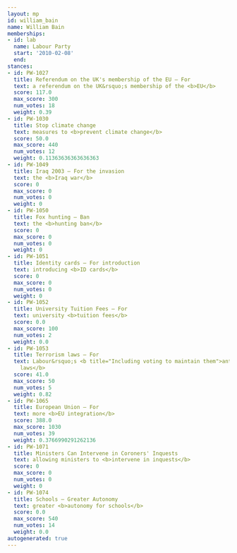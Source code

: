 ```yaml
---
layout: mp
id: william_bain
name: William Bain
memberships:
- id: lab
  name: Labour Party
  start: '2010-02-08'
  end: 
stances:
- id: PW-1027
  title: Referendum on the UK's membership of the EU — For
  text: a referendum on the UK&rsquo;s membership of the <b>EU</b>
  score: 117.0
  max_score: 300
  num_votes: 18
  weight: 0.39
- id: PW-1030
  title: Stop climate change
  text: measures to <b>prevent climate change</b>
  score: 50.0
  max_score: 440
  num_votes: 12
  weight: 0.11363636363636363
- id: PW-1049
  title: Iraq 2003 — For the invasion
  text: the <b>Iraq war</b>
  score: 0
  max_score: 0
  num_votes: 0
  weight: 0
- id: PW-1050
  title: Fox hunting — Ban
  text: the <b>hunting ban</b>
  score: 0
  max_score: 0
  num_votes: 0
  weight: 0
- id: PW-1051
  title: Identity cards — For introduction
  text: introducing <b>ID cards</b>
  score: 0
  max_score: 0
  num_votes: 0
  weight: 0
- id: PW-1052
  title: University Tuition Fees — For
  text: university <b>tuition fees</b>
  score: 0.0
  max_score: 100
  num_votes: 2
  weight: 0.0
- id: PW-1053
  title: Terrorism laws — For
  text: Labour&rsquo;s <b title="Including voting to maintain them">anti-terrorism
    laws</b>
  score: 41.0
  max_score: 50
  num_votes: 5
  weight: 0.82
- id: PW-1065
  title: European Union — For
  text: more <b>EU integration</b>
  score: 388.0
  max_score: 1030
  num_votes: 39
  weight: 0.3766990291262136
- id: PW-1071
  title: Ministers Can Intervene in Coroners' Inquests
  text: allowing ministers to <b>intervene in inquests</b>
  score: 0
  max_score: 0
  num_votes: 0
  weight: 0
- id: PW-1074
  title: Schools — Greater Autonomy
  text: greater <b>autonomy for schools</b>
  score: 0.0
  max_score: 540
  num_votes: 14
  weight: 0.0
autogenerated: true
---
```

